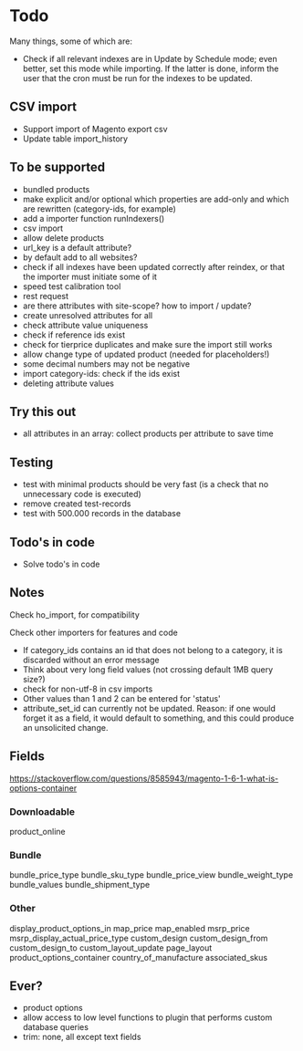 # Todo

Many things, some of which are:

* Check if all relevant indexes are in Update by Schedule mode; even better, set this mode while importing. If the latter is done, inform the user that the cron must be run for the indexes to be updated.

## CSV import

* Support import of Magento export csv
* Update table import_history

## To be supported

* bundled products
* make explicit and/or optional which properties are add-only and which are rewritten (category-ids, for example)
* add a importer function runIndexers()
* csv import
* allow delete products
* url_key is a default attribute?
* by default add to all websites?
* check if all indexes have been updated correctly after reindex, or that the importer must initiate some of it
* speed test calibration tool
* rest request
* are there attributes with site-scope? how to import / update?
* create unresolved attributes for all
* check attribute value uniqueness
* check if reference ids exist
* check for tierprice duplicates and make sure the import still works
* allow change type of updated product (needed for placeholders!)
* some decimal numbers may not be negative
* import category-ids: check if the ids exist
* deleting attribute values

## Try this out

* all attributes in an array: collect products per attribute to save time

## Testing

- test with minimal products should be very fast (is a check that no unnecessary code is executed)
- remove created test-records
- test with 500.000 records in the database

## Todo's in code

* Solve todo's in code

## Notes

Check ho_import, for compatibility

Check other importers for features and code

* If category_ids contains an id that does not belong to a category, it is discarded without an error message
* Think about very long field values (not crossing default 1MB query size?)
* check for non-utf-8 in csv imports
* Other values than 1 and 2 can be entered for 'status'
* attribute_set_id can currently not be updated. Reason: if one would forget it as a field, it would default to something, and this could produce an unsolicited change.

## Fields

https://stackoverflow.com/questions/8585943/magento-1-6-1-what-is-options-container

### Downloadable

product_online

### Bundle

bundle_price_type
bundle_sku_type
bundle_price_view
bundle_weight_type
bundle_values
bundle_shipment_type

### Other

display_product_options_in
map_price
map_enabled
msrp_price
msrp_display_actual_price_type
custom_design
custom_design_from
custom_design_to
custom_layout_update
page_layout
product_options_container
country_of_manufacture
associated_skus

## Ever?

* product options
* allow access to low level functions to plugin that performs custom database queries
* trim: none, all except text fields
